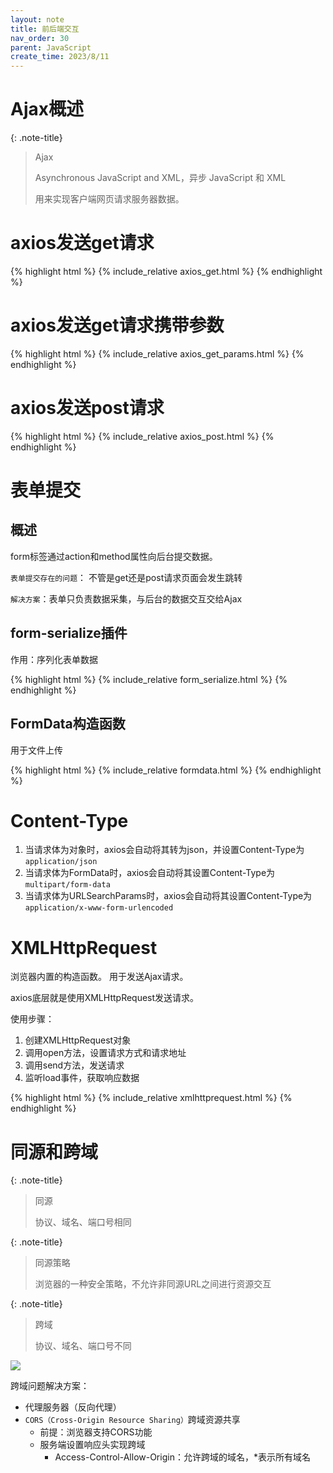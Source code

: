 ```yaml
---
layout: note
title: 前后端交互
nav_order: 30
parent: JavaScript
create_time: 2023/8/11
---
```


# Ajax概述

{: .note-title}
> Ajax
>
> Asynchronous JavaScript and XML，异步 JavaScript 和 XML
>
> 用来实现客户端网页请求服务器数据。

# axios发送get请求

{% highlight html %}
{% include_relative axios_get.html %}
{% endhighlight %}

# axios发送get请求携带参数

{% highlight html %}
{% include_relative axios_get_params.html %}
{% endhighlight %}

# axios发送post请求

{% highlight html %}
{% include_relative axios_post.html %}
{% endhighlight %}

# 表单提交

## 概述

form标签通过action和method属性向后台提交数据。

`表单提交存在的问题`： 不管是get还是post请求页面会发生跳转

`解决方案`：表单只负责数据采集，与后台的数据交互交给Ajax

## form-serialize插件

作用：序列化表单数据

{% highlight html %}
{% include_relative form_serialize.html %}
{% endhighlight %}

## FormData构造函数

用于文件上传

{% highlight html %}
{% include_relative formdata.html %}
{% endhighlight %}

# Content-Type

1. 当请求体为对象时，axios会自动将其转为json，并设置Content-Type为`application/json`
2. 当请求体为FormData时，axios会自动将其设置Content-Type为`multipart/form-data`
3. 当请求体为URLSearchParams时，axios会自动将其设置Content-Type为`application/x-www-form-urlencoded`

# XMLHttpRequest

浏览器内置的构造函数。 用于发送Ajax请求。

axios底层就是使用XMLHttpRequest发送请求。

使用步骤：

1. 创建XMLHttpRequest对象
2. 调用open方法，设置请求方式和请求地址
3. 调用send方法，发送请求
4. 监听load事件，获取响应数据

{% highlight html %}
{% include_relative xmlhttprequest.html %}
{% endhighlight %}

# 同源和跨域

{: .note-title}
> 同源
>
> 协议、域名、端口号相同

{: .note-title}
> 同源策略
>
> 浏览器的一种安全策略，不允许非同源URL之间进行资源交互

{: .note-title}
> 跨域
>
> 协议、域名、端口号不同

![](https://cdn.jsdelivr.net/gh/luguosong/images@master/blog-img/202308230941861-%E8%B7%A8%E5%9F%9F%E9%97%AE%E9%A2%98.png)

跨域问题解决方案：

- 代理服务器（反向代理）
- `CORS（Cross-Origin Resource Sharing）`跨域资源共享
    - 前提：浏览器支持CORS功能
    - 服务端设置响应头实现跨域
        - Access-Control-Allow-Origin：允许跨域的域名，*表示所有域名
